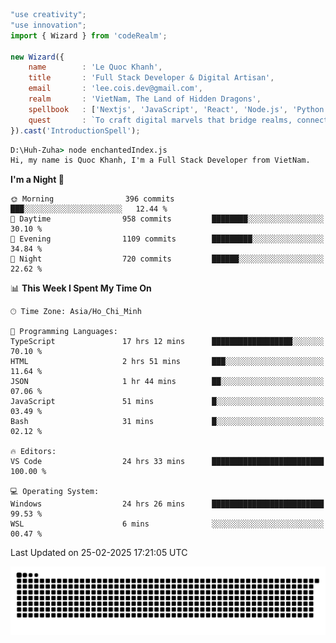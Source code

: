 <!--x axis divider-->

```js 
"use creativity";
"use innovation";
import { Wizard } from 'codeRealm';

new Wizard({
    name        : 'Le Quoc Khanh',
    title       : 'Full Stack Developer & Digital Artisan',
    email       : 'lee.cois.dev@gmail.com',
    realm       : 'VietNam, The Land of Hidden Dragons',
    spellbook   : ['Nextjs', 'JavaScript', 'React', 'Node.js', 'Python', 'Django', 'Cloud Services'],
    quest       : `To craft digital marvels that bridge realms, connect cultures, and bring imagination to life.`,
}).cast('IntroductionSpell');
```

```cmd
D:\Huh-Zuha> node enchantedIndex.js
Hi, my name is Quoc Khanh, I'm a Full Stack Developer from VietNam.
```
<!--START_SECTION:waka-->
**I'm a Night 🦉** 

```text
🌞 Morning                396 commits         ███░░░░░░░░░░░░░░░░░░░░░░   12.44 % 
🌆 Daytime                958 commits         ████████░░░░░░░░░░░░░░░░░   30.10 % 
🌃 Evening                1109 commits        █████████░░░░░░░░░░░░░░░░   34.84 % 
🌙 Night                  720 commits         ██████░░░░░░░░░░░░░░░░░░░   22.62 % 
```


📊 **This Week I Spent My Time On** 

```text
🕑︎ Time Zone: Asia/Ho_Chi_Minh

💬 Programming Languages: 
TypeScript               17 hrs 12 mins      ██████████████████░░░░░░░   70.10 % 
HTML                     2 hrs 51 mins       ███░░░░░░░░░░░░░░░░░░░░░░   11.64 % 
JSON                     1 hr 44 mins        ██░░░░░░░░░░░░░░░░░░░░░░░   07.06 % 
JavaScript               51 mins             █░░░░░░░░░░░░░░░░░░░░░░░░   03.49 % 
Bash                     31 mins             █░░░░░░░░░░░░░░░░░░░░░░░░   02.12 % 

🔥 Editors: 
VS Code                  24 hrs 33 mins      █████████████████████████   100.00 % 

💻 Operating System: 
Windows                  24 hrs 26 mins      █████████████████████████   99.53 % 
WSL                      6 mins              ░░░░░░░░░░░░░░░░░░░░░░░░░   00.47 % 
```


 Last Updated on 25-02-2025 17:21:05 UTC
<!--END_SECTION:waka-->
<picture>
  <source media="(prefers-color-scheme: dark)" srcset="https://raw.githubusercontent.com/leecois/leecois/output/github-contribution-grid-snake-dark.svg">
  <source media="(prefers-color-scheme: light)" srcset="https://raw.githubusercontent.com/leecois/leecois/output/github-contribution-grid-snake.svg">
  <img alt="github contribution grid snake animation" src="https://raw.githubusercontent.com/leecois/leecois/output/github-contribution-grid-snake.svg">
</picture>
